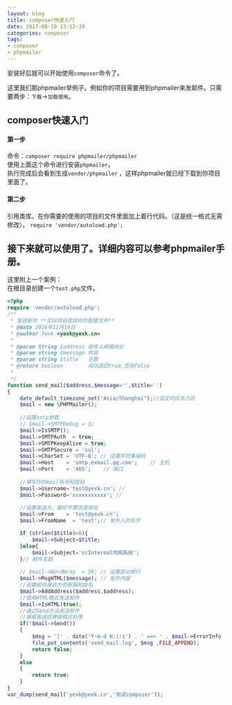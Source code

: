 ```yaml
---
layout: blog
title: composer快速入门
date: 2017-08-19 13:52:19
categories: composer
tags:
- composer
- phpmailer
---
```


安装好后就可以开始使用`composer`命令了。

这里我们那phpmailer举例子。例如你的项目需要用到phpmailer来发邮件。只需要两步：`下载`->`加载使用`。

<!-- more -->

## composer快速入门

#### 第一步 
命令：`composer require phpmailer/phpmailer`  
使用上面这个命令进行安装`phpmailer`。  
执行完成后会看到生成`vendor/phpmailer` ，这样phpmailer就已经下载到你项目里面了。

#### 第二步
引用类库。在你需要的使用的项目的文件里面加上着行代码。（这是统一格式无需修改）。
`require 'vendor/autoload.php';`

接下来就可以使用了。详细内容可以参考phpmailer手册。
--- 
这里附上一个案例：   
在根目录创建一个`test.php`文件。
```PHP
<?php 
require 'vendor/autoload.php'; 
/**
 * 发送邮件 **实际项目改成你的配置文件**
 * @date 2016年11月14日
 * @author Yexk <yexk@yexk.cn>
 *
 * @param String $address 收件人邮箱地址
 * @param string $message 内容
 * @param string $title   主题
 * @return boolean        成功返回true,否则false
 *
 */
function send_mail($address,$message='',$title='')
{
    date_default_timezone_set("Asia/Shanghai");//设定时区东八区
    $mail = new \PHPMailer();
    
    //设置smtp参数
    // $mail->SMTPDebug = 3;
    $mail->IsSMTP();
    $mail->SMTPAuth  = true;
    $mail->SMTPKeepAlive = true;
    $mail->SMTPSecure = 'ssl';
    $mail->CharSet = 'UTF-8'; // 设置字符集编码
    $mail->Host    = 'smtp.exmail.qq.com';    // 主机
    $mail->Port    = '465';    // 端口
    
    //填写你的mail账号和密码 
    $mail->Username='test@yexk.cn'; // 
    $mail->Password='xxxxxxxxxxx'; // 
    
    //设置发送方，最好不要伪造地址
    $mail->From    = 'test@yexk.cn';
    $mail->FromName  = 'test';// 发件人的名字

    if (strlen($title)>0){
        $mail->Subject=$title;
    }else{
        $mail->Subject='scInternal内网系统';
    }// 邮件主题
    
    // $mail->WordWrap  = 50; // 设置自动换行
    $mail->MsgHTML($message); // 发件内容
    //设置邮件接收方的邮箱和姓名
    $mail->AddAddress($address,$address);
    //使用HTML格式发送邮件
    $mail->IsHTML(true);
    //通过Send方法发送邮件
    //根据发送结果做相应处理
    if(!$mail->Send())
    {
        $msg = '[' . date('Y-m-d H:i:s') . ' ==> ' . $mail->ErrorInfo ."]" . PHP_EOL;
        file_put_contents('send_mail.log', $msg ,FILE_APPEND);
        return false;
    } 
    else
    {
        return true;
    }
}
var_dump(send_mail('yexk@yexk.cn','测试composer'));
```
